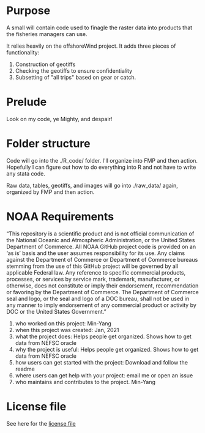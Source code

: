 # Purpose

A small will contain code used to finagle the raster data into products that the fisheries managers can use.

It relies heavily on the offshoreWind project.  It adds three pieces of functionality:
1.  Construction of geotiffs
1.  Checking the geotiffs to ensure confidentiality
1.  Subsetting of "all trips" based on gear or catch.

# Prelude
Look on my code, ye Mighty, and despair!

# Folder structure

Code will go into the ./R_code/ folder. I'll organize into FMP and then action. Hopefully I can figure out how to do everything into R and not have to write any stata code.

Raw data, tables, geotiffs, and images will go into ./raw_data/ again, organized by FMP and then action.




# NOAA Requirements
“This repository is a scientific product and is not official communication of the National Oceanic and Atmospheric Administration, or the United States Department of Commerce. All NOAA GitHub project code is provided on an ‘as is’ basis and the user assumes responsibility for its use. Any claims against the Department of Commerce or Department of Commerce bureaus stemming from the use of this GitHub project will be governed by all applicable Federal law. Any reference to specific commercial products, processes, or services by service mark, trademark, manufacturer, or otherwise, does not constitute or imply their endorsement, recommendation or favoring by the Department of Commerce. The Department of Commerce seal and logo, or the seal and logo of a DOC bureau, shall not be used in any manner to imply endorsement of any commercial product or activity by DOC or the United States Government.”


1. who worked on this project:  Min-Yang
1. when this project was created: Jan, 2021 
1. what the project does: Helps people get organized.  Shows how to get data from NEFSC oracle 
1. why the project is useful:  Helps people get organized.  Shows how to get data from NEFSC oracle 
1. how users can get started with the project: Download and follow the readme
1. where users can get help with your project:  email me or open an issue
1. who maintains and contributes to the project. Min-Yang

# License file
See here for the [license file](https://github.com/minyanglee/READ-SSB-Lee-project-templates/blob/main/license.md)
